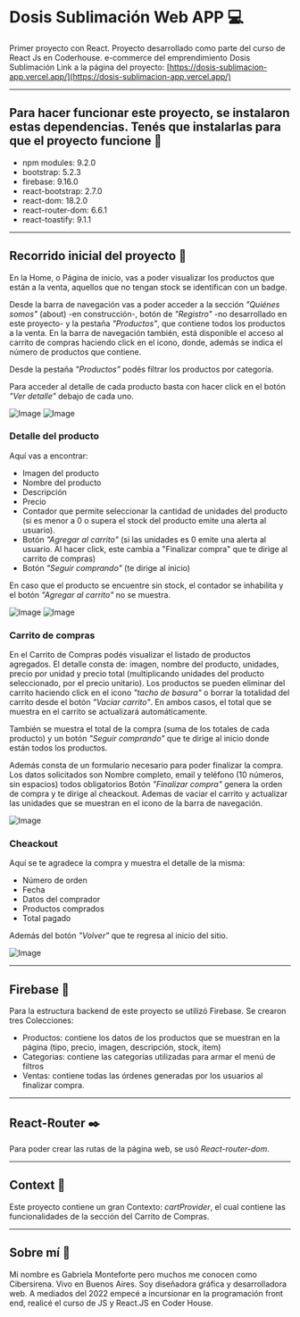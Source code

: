 # Dosis Sublimación Web APP 💻
Primer proyecto con React.
Proyecto desarrollado como parte del curso de React Js en Coderhouse.
e-commerce del emprendimiento Dosis Sublimación
Link a la página del proyecto: [https://dosis-sublimacion-app.vercel.app/](https://dosis-sublimacion-app.vercel.app/)

---
## Para hacer funcionar este proyecto, se instalaron estas dependencias. Tenés que instalarlas para que el proyecto funcione 🚀

* npm modules: 9.2.0
* bootstrap: 5.2.3
* firebase: 9.16.0
* react-bootstrap: 2.7.0
* react-dom: 18.2.0
* react-router-dom: 6.6.1
* react-toastify: 9.1.1

---
## Recorrido inicial del proyecto 📝
En la Home, o Página de inicio, vas a poder visualizar los productos que están a la venta, aquellos que no tengan stock se identifican con un badge.

Desde la barra de navegación vas a poder acceder a la sección *"Quiénes somos"* (about) -en construcción-, botón de *"Registro"* -no desarrollado en este proyecto- y la pestaña *"Productos"*, que contiene todos los productos a la venta. En la barra de navegación también, está disponible el acceso al carrito de compras haciendo click en el icono, donde, además se indica el número de productos que contiene.

Desde la pestaña *"Productos"* podés filtrar los productos por categoría.

Para acceder al detalle de cada producto basta con hacer click en el botón *"Ver detalle"* debajo de cada uno.

![Image](https://cibersirenadesign.000webhostapp.com/images/preview-dosis/Dosis-home.png)
![Image](https://cibersirenadesign.000webhostapp.com/images/preview-dosis/Dosis-home-filtro.png)

### Detalle del producto
Aquí vas a encontrar: 
* Imagen del producto
* Nombre del producto
* Descripción
* Precio
* Contador que permite seleccionar la cantidad de unidades del producto (si es menor a 0 o supera el stock del producto emite una alerta al usuario). 
* Botón *"Agregar al carrito"* (si las unidades es 0 emite una alerta al usuario. Al hacer click, este cambia a "Finalizar compra" que te dirige al carrito de compras)
* Botón *"Seguir comprando"* (te dirige al inicio)

En caso que el producto se encuentre sin stock, el contador se inhabilita y el botón *"Agregar al carrito"* no se muestra.

![Image](https://cibersirenadesign.000webhostapp.com/images/preview-dosis/Dosis-detalle.png)
![Image](https://cibersirenadesign.000webhostapp.com/images/preview-dosis/Dosis-detalle-2.png)

### Carrito de compras
En el Carrito de Compras podés visualizar el listado de productos agregados. El detalle consta de: imagen, nombre del producto, unidades, precio por unidad y precio total (multiplicando unidades del producto seleccionado, por el precio unitario).
Los productos se pueden eliminar del carrito haciendo click en el icono *"tacho de basura"* o borrar la totalidad del carrito desde el botón *"Vaciar carrito"*. En ambos casos, el total que se muestra en el carrito se actualizará automáticamente.

También se muestra el total de la compra (suma de los totales de cada producto) y un botón *"Seguir comprando"* que te dirige al inicio donde están todos los productos.

Además consta de un formulario necesario para poder finalizar la compra. Los datos solicitados son Nombre completo, email y teléfono (10 números, sin espacios) todos obligatorios
Botón *"Finalizar compra"* genera la orden de compra y te dirige al cheackout. Ademas de vaciar el carrito y actualizar las unidades que se muestran en el icono de la barra de navegación.

![Image](https://cibersirenadesign.000webhostapp.com/images/preview-dosis/Dosis-carrito.png)

### Cheackout
Aquí se te agradece la compra y muestra el detalle de la misma:
* Número de orden
* Fecha
* Datos del comprador
* Productos comprados
* Total pagado

Además del botón *"Volver"* que te regresa al inicio del sitio.

![Image](https://cibersirenadesign.000webhostapp.com/images/preview-dosis/Dosis-cheackout.png)

---
## Firebase 📁
Para la estructura backend de este proyecto se utilizó Firebase.
Se crearon tres Colecciones:
* Productos: contiene los datos de los productos que se muestran en la página (tipo, precio, imagen, descripción, stock, item)
* Categorias: contiene las categorías utilizadas para armar el menú de filtros
* Ventas: contiene todas las órdenes generadas por los usuarios al finalizar compra.

---
## React-Router ✒️
Para poder crear las rutas de la página web, se usó *React-router-dom*.

---
## Context 🔄
Este proyecto contiene un gran Contexto: *cartProvider*, el cual contiene las funcionalidades de la sección del Carrito de Compras.

---
## Sobre mí 🙋
Mi nombre es Gabriela Monteforte pero muchos me conocen como Cibersirena. Vivo en Buenos Aires. Soy diseñadora gráfica y desarrolladora web. A mediados del 2022 empecé a incursionar en la programación front end, realicé el curso de JS y React.JS en Coder House. 
